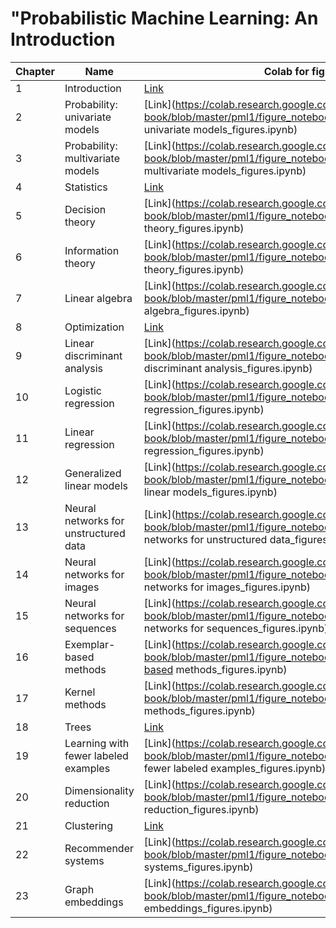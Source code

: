 # "Probabilistic Machine Learning: An Introduction
|Chapter|Name|Colab for figures|Supplementary material|
-|-|-|-
|1|Introduction|[Link](https://colab.research.google.com/github/probml/pml-book/blob/master/pml1/figure_notebooks/chapter1_introduction_figures.ipynb)|[Link](https://colab.research.google.com/github/probml/pml-book/blob/master/pml1/figure_notebooks/chapter1_introduction_figures.ipynb)|
|2|Probability: univariate models|[Link](https://colab.research.google.com/github/probml/pml-book/blob/master/pml1/figure_notebooks/chapter2_probability: univariate models_figures.ipynb)|[Link](https://colab.research.google.com/github/probml/pml-book/blob/master/pml1/figure_notebooks/chapter2_probability: univariate models_figures.ipynb)|
|3|Probability: multivariate models|[Link](https://colab.research.google.com/github/probml/pml-book/blob/master/pml1/figure_notebooks/chapter3_probability: multivariate models_figures.ipynb)|[Link](https://colab.research.google.com/github/probml/pml-book/blob/master/pml1/figure_notebooks/chapter3_probability: multivariate models_figures.ipynb)|
|4|Statistics|[Link](https://colab.research.google.com/github/probml/pml-book/blob/master/pml1/figure_notebooks/chapter4_statistics_figures.ipynb)|[Link](https://colab.research.google.com/github/probml/pml-book/blob/master/pml1/figure_notebooks/chapter4_statistics_figures.ipynb)|
|5|Decision theory|[Link](https://colab.research.google.com/github/probml/pml-book/blob/master/pml1/figure_notebooks/chapter5_decision theory_figures.ipynb)|[Link](https://colab.research.google.com/github/probml/pml-book/blob/master/pml1/figure_notebooks/chapter5_decision theory_figures.ipynb)|
|6|Information theory|[Link](https://colab.research.google.com/github/probml/pml-book/blob/master/pml1/figure_notebooks/chapter6_information theory_figures.ipynb)|[Link](https://colab.research.google.com/github/probml/pml-book/blob/master/pml1/figure_notebooks/chapter6_information theory_figures.ipynb)|
|7|Linear algebra|[Link](https://colab.research.google.com/github/probml/pml-book/blob/master/pml1/figure_notebooks/chapter7_linear algebra_figures.ipynb)|[Link](https://colab.research.google.com/github/probml/pml-book/blob/master/pml1/figure_notebooks/chapter7_linear algebra_figures.ipynb)|
|8|Optimization|[Link](https://colab.research.google.com/github/probml/pml-book/blob/master/pml1/figure_notebooks/chapter8_optimization_figures.ipynb)|[Link](https://colab.research.google.com/github/probml/pml-book/blob/master/pml1/figure_notebooks/chapter8_optimization_figures.ipynb)|
|9|Linear discriminant analysis|[Link](https://colab.research.google.com/github/probml/pml-book/blob/master/pml1/figure_notebooks/chapter9_linear discriminant analysis_figures.ipynb)|[Link](https://colab.research.google.com/github/probml/pml-book/blob/master/pml1/figure_notebooks/chapter9_linear discriminant analysis_figures.ipynb)|
|10|Logistic regression|[Link](https://colab.research.google.com/github/probml/pml-book/blob/master/pml1/figure_notebooks/chapter10_logistic regression_figures.ipynb)|[Link](https://colab.research.google.com/github/probml/pml-book/blob/master/pml1/figure_notebooks/chapter10_logistic regression_figures.ipynb)|
|11|Linear regression|[Link](https://colab.research.google.com/github/probml/pml-book/blob/master/pml1/figure_notebooks/chapter11_linear regression_figures.ipynb)|[Link](https://colab.research.google.com/github/probml/pml-book/blob/master/pml1/figure_notebooks/chapter11_linear regression_figures.ipynb)|
|12|Generalized linear models|[Link](https://colab.research.google.com/github/probml/pml-book/blob/master/pml1/figure_notebooks/chapter12_generalized linear models_figures.ipynb)|[Link](https://colab.research.google.com/github/probml/pml-book/blob/master/pml1/figure_notebooks/chapter12_generalized linear models_figures.ipynb)|
|13|Neural networks for unstructured data|[Link](https://colab.research.google.com/github/probml/pml-book/blob/master/pml1/figure_notebooks/chapter13_neural networks for unstructured data_figures.ipynb)|[Link](https://colab.research.google.com/github/probml/pml-book/blob/master/pml1/figure_notebooks/chapter13_neural networks for unstructured data_figures.ipynb)|
|14|Neural networks for images|[Link](https://colab.research.google.com/github/probml/pml-book/blob/master/pml1/figure_notebooks/chapter14_neural networks for images_figures.ipynb)|[Link](https://colab.research.google.com/github/probml/pml-book/blob/master/pml1/figure_notebooks/chapter14_neural networks for images_figures.ipynb)|
|15|Neural networks for sequences|[Link](https://colab.research.google.com/github/probml/pml-book/blob/master/pml1/figure_notebooks/chapter15_neural networks for sequences_figures.ipynb)|[Link](https://colab.research.google.com/github/probml/pml-book/blob/master/pml1/figure_notebooks/chapter15_neural networks for sequences_figures.ipynb)|
|16|Exemplar-based methods|[Link](https://colab.research.google.com/github/probml/pml-book/blob/master/pml1/figure_notebooks/chapter16_exemplar-based methods_figures.ipynb)|[Link](https://colab.research.google.com/github/probml/pml-book/blob/master/pml1/figure_notebooks/chapter16_exemplar-based methods_figures.ipynb)|
|17|Kernel methods|[Link](https://colab.research.google.com/github/probml/pml-book/blob/master/pml1/figure_notebooks/chapter17_kernel methods_figures.ipynb)|[Link](https://colab.research.google.com/github/probml/pml-book/blob/master/pml1/figure_notebooks/chapter17_kernel methods_figures.ipynb)|
|18|Trees|[Link](https://colab.research.google.com/github/probml/pml-book/blob/master/pml1/figure_notebooks/chapter18_trees_figures.ipynb)|[Link](https://colab.research.google.com/github/probml/pml-book/blob/master/pml1/figure_notebooks/chapter18_trees_figures.ipynb)|
|19|Learning with fewer labeled examples|[Link](https://colab.research.google.com/github/probml/pml-book/blob/master/pml1/figure_notebooks/chapter19_learning with fewer labeled examples_figures.ipynb)|[Link](https://colab.research.google.com/github/probml/pml-book/blob/master/pml1/figure_notebooks/chapter19_learning with fewer labeled examples_figures.ipynb)|
|20|Dimensionality reduction|[Link](https://colab.research.google.com/github/probml/pml-book/blob/master/pml1/figure_notebooks/chapter20_dimensionality reduction_figures.ipynb)|[Link](https://colab.research.google.com/github/probml/pml-book/blob/master/pml1/figure_notebooks/chapter20_dimensionality reduction_figures.ipynb)|
|21|Clustering|[Link](https://colab.research.google.com/github/probml/pml-book/blob/master/pml1/figure_notebooks/chapter21_clustering_figures.ipynb)|[Link](https://colab.research.google.com/github/probml/pml-book/blob/master/pml1/figure_notebooks/chapter21_clustering_figures.ipynb)|
|22|Recommender systems|[Link](https://colab.research.google.com/github/probml/pml-book/blob/master/pml1/figure_notebooks/chapter22_recommender systems_figures.ipynb)|[Link](https://colab.research.google.com/github/probml/pml-book/blob/master/pml1/figure_notebooks/chapter22_recommender systems_figures.ipynb)|
|23|Graph embeddings|[Link](https://colab.research.google.com/github/probml/pml-book/blob/master/pml1/figure_notebooks/chapter23_graph embeddings_figures.ipynb)|[Link](https://colab.research.google.com/github/probml/pml-book/blob/master/pml1/figure_notebooks/chapter23_graph embeddings_figures.ipynb)|